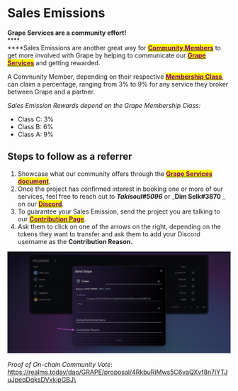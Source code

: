 # Sales Emissions

**Grape Services are a community effort!** \
****\
****Sales Emissions are another great way for [<mark style="color:purple;">**Community Members**</mark>](../grape-community/get-involved/) to get more involved with Grape by helping to communicate our [<mark style="color:purple;">**Grape Services**</mark>](community-services.md) and getting rewarded.

A Community Member, depending on their respective [<mark style="color:purple;">**Membership Class**</mark>](../grape-community/get-involved/membership-classes.md), can claim a percentage, ranging from 3% to 9% for any service they broker between Grape and a partner.&#x20;

_Sales Emission Rewards depend on the Grape Membership Class:_

* Class C: 3%&#x20;
* Class B: 6%
* Class A: 9%

## Steps to follow as a referrer <a href="#a7a9" id="a7a9"></a>

1. Showcase what our community offers through the <mark style="color:purple;"></mark> [<mark style="color:purple;">**Grape Services document**</mark>](community-services.md).
2. Once the project has confirmed interest in booking one or more of our services, feel free to reach out to _**Takisoul#5096**_ or _**Dim Selk#3870** _ on our [<mark style="color:purple;">**Discord**</mark>](https://discord.com/invite/greatape).
3. To guarantee your Sales Emission, send the project you are talking to our [<mark style="color:purple;">**Contribution Page**</mark>](https://verify.grapes.network/#/contribute).
4. Ask them to click on one of the arrows on the right, depending on the tokens they want to transfer and ask them to add your Discord username as the **Contribution Reason.**

![The Contribution Reason will be visible since it's on-chain](<../.gitbook/assets/image (3).png>)

_Proof of On-chain Community Vote_: [https://realms.today/dao/GRAPE/proposal/4RkbuRiMws5C6vaQXvf8n7iYTJuJpeqDqksDVxkjpGBJ\
](https://realms.today/dao/GRAPE/proposal/4RkbuRiMws5C6vaQXvf8n7iYTJuJpeqDqksDVxkjpGBJ)
